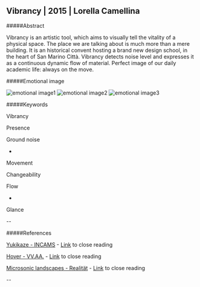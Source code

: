 ## Vibrancy | 2015 | Lorella Camellina

#####Abstract

Vibrancy is an artistic tool, which aims to visually tell the vitality of a physical space. The place we are talking about is much more than a mere building. It is an historical convent hosting a brand new design school, in the heart of San Marino Città. Vibrancy detects noise level and expresses it as a continuous dynamic flow of material. Perfect image of our daily academic life: always on the move.


#####Emotional image

![emotional image1](http://i.imgur.com/QaYZQav.jpg?1)
![emotional image2](http://i.imgur.com/dlvp8zj.jpg?2)
![emotional image3](http://i.imgur.com/DQjxeP8.jpg?1)

#####Keywords

Vibrancy

Presence

Ground noise

*

Movement

Changeability

Flow

*

Glance


--

#####References


[Yukikaze - INCAMS](https://www.youtube.com/watch?v=jJfpL5QkixU) - [Link](https://github.com/LoreCame/ID2-2015/blob/master/0_testi/LorellaCamellina_CloseReadings/4-reference-1.md) to close reading

[Hover - VV.AA.](http://ciid.dk/education/portfolio/idp14/courses/enchanted-objects/projects/hover/) - [Link](https://github.com/LoreCame/ID2-2015/blob/master/0_testi/LorellaCamellina_CloseReadings/4-reference-2.md) to close reading

[Microsonic landscapes - Realität](http://www.realitat.com/2013/selected_work.php?lang=ing&nick=8256&tit=MICROSONIC%20LANDSCAPES) - [Link](https://github.com/LoreCame/ID2-2015/blob/master/0_testi/LorellaCamellina_CloseReadings/4-reference-3.md) to close reading

--
